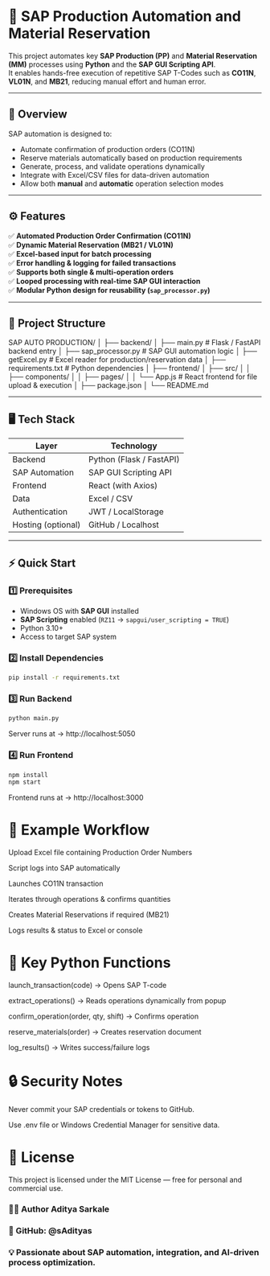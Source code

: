 # 🚀 SAP Production Automation and Material Reservation

This project automates key **SAP Production (PP)** and **Material Reservation (MM)** processes using **Python** and the **SAP GUI Scripting API**.  
It enables hands-free execution of repetitive SAP T-Codes such as **CO11N**, **VL01N**, and **MB21**, reducing manual effort and human error.

---

## 🧠 Overview

SAP automation is designed to:
- Automate confirmation of production orders (CO11N)
- Reserve materials automatically based on production requirements
- Generate, process, and validate operations dynamically
- Integrate with Excel/CSV files for data-driven automation
- Allow both **manual** and **automatic** operation selection modes

---

## ⚙️ Features

✅ **Automated Production Order Confirmation (CO11N)**  
✅ **Dynamic Material Reservation (MB21 / VL01N)**  
✅ **Excel-based input for batch processing**  
✅ **Error handling & logging for failed transactions**  
✅ **Supports both single & multi-operation orders**  
✅ **Looped processing with real-time SAP GUI interaction**  
✅ **Modular Python design for reusability (`sap_processor.py`)**

---

## 🧩 Project Structure

SAP AUTO PRODUCTION/
│
├── backend/
│ ├── main.py # Flask / FastAPI backend entry
│ ├── sap_processor.py # SAP GUI automation logic
│ ├── getExcel.py # Excel reader for production/reservation data
│ ├── requirements.txt # Python dependencies
│
├── frontend/
│ ├── src/
│ │ ├── components/
│ │ ├── pages/
│ │ └── App.js # React frontend for file upload & execution
│ ├── package.json
│
└── README.md


---

## 🖥️ Tech Stack

| Layer | Technology |
|-------|-------------|
| Backend | Python (Flask / FastAPI) |
| SAP Automation | SAP GUI Scripting API |
| Frontend | React (with Axios) |
| Data | Excel / CSV |
| Authentication | JWT / LocalStorage |
| Hosting (optional) | GitHub / Localhost |

---

## ⚡ Quick Start

### 1️⃣ Prerequisites
- Windows OS with **SAP GUI** installed  
- **SAP Scripting** enabled (`RZ11` → `sapgui/user_scripting = TRUE`)
- Python 3.10+  
- Access to target SAP system

### 2️⃣ Install Dependencies
```bash
pip install -r requirements.txt
```
### 3️⃣ Run Backend
```bash
python main.py
```

Server runs at → http://localhost:5050

### 4️⃣ Run Frontend
```bash
npm install
npm start
```


Frontend runs at → http://localhost:3000

# 🔁 Example Workflow

Upload Excel file containing Production Order Numbers

Script logs into SAP automatically

Launches CO11N transaction

Iterates through operations & confirms quantities

Creates Material Reservations if required (MB21)

Logs results & status to Excel or console

# 🧠 Key Python Functions

launch_transaction(code) → Opens SAP T-code

extract_operations() → Reads operations dynamically from popup

confirm_operation(order, qty, shift) → Confirms operation

reserve_materials(order) → Creates reservation document

log_results() → Writes success/failure logs

# 🔒 Security Notes

Never commit your SAP credentials or tokens to GitHub.

Use .env file or Windows Credential Manager for sensitive data.

# 📄 License

This project is licensed under the MIT License — free for personal and commercial use.

### 👨‍💻 Author Aditya Sarkale
### 💼 GitHub: @sAdityas
### 💡 Passionate about SAP automation, integration, and AI-driven process optimization.
